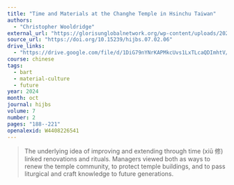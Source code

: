 ```yaml
---
title: "Time and Materials at the Changhe Temple in Hsinchu Taiwan"
authors:
  - "Christopher Wooldridge"
external_url: "https://glorisunglobalnetwork.org/wp-content/uploads/2025/03/hualin7.2_wooldridge.pdf"
source_url: "https://doi.org/10.15239/hijbs.07.02.06"
drive_links:
  - "https://drive.google.com/file/d/1DiG79nYNrKAPMkcUvs1LxTLcaQDImhtV/view?usp=drivesdk"
course: chinese
tags:
  - bart
  - material-culture
  - future
year: 2024
month: oct
journal: hijbs
volume: 7
number: 2
pages: "188--221"
openalexid: W4408226541
---
```


> The underlying idea of improving and extending through time (xiū 修) linked renovations and rituals.
> Managers viewed both as ways to renew the temple community, to protect temple buildings, and to pass liturgical and craft knowledge to future generations.

